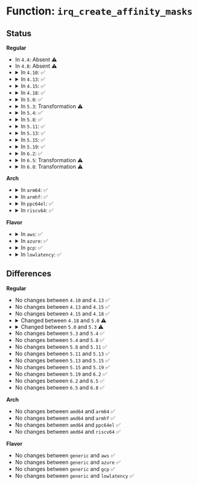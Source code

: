 # Function: <code>irq_create_affinity_masks</code>

## Status
<b>Regular</b>
<ul>
<li>
In <code>4.4</code>: Absent ⚠️
</li>
<li>
In <code>4.8</code>: Absent ⚠️
</li>
<li>
<details>
<summary>In <code>4.10</code>: ✅</summary>

```c
struct cpumask *irq_create_affinity_masks(int nvecs, const struct irq_affinity *affd);
```

**Collision:** Unique Global

**Inline:** No

**Transformation:** False

**Instances:**

```
In kernel/irq/affinity.c (ffffffff810ef890)
Location: kernel/irq/affinity.c:60
Inline: False
Direct callers:
  - drivers/pci/msi.c:msi_setup_entry
```
**Symbols:**

```
ffffffff810ef890-ffffffff810efdc1: irq_create_affinity_masks (STB_GLOBAL)
```
</details>
</li>
<li>
<details>
<summary>In <code>4.13</code>: ✅</summary>

```c
struct cpumask *irq_create_affinity_masks(int nvecs, const struct irq_affinity *affd);
```

**Collision:** Unique Global

**Inline:** No

**Transformation:** False

**Instances:**

```
In kernel/irq/affinity.c (ffffffff810ef6d0)
Location: kernel/irq/affinity.c:104
Inline: False
Direct callers:
  - drivers/pci/msi.c:__pci_enable_msix
  - drivers/pci/msi.c:msi_setup_entry
```
**Symbols:**

```
ffffffff810ef6d0-ffffffff810efd79: irq_create_affinity_masks (STB_GLOBAL)
```
</details>
</li>
<li>
<details>
<summary>In <code>4.15</code>: ✅</summary>

```c
struct cpumask *irq_create_affinity_masks(int nvecs, const struct irq_affinity *affd);
```

**Collision:** Unique Global

**Inline:** No

**Transformation:** False

**Instances:**

```
In kernel/irq/affinity.c (ffffffff810f82c0)
Location: kernel/irq/affinity.c:105
Inline: False
Direct callers:
  - drivers/pci/msi.c:__pci_enable_msix
  - drivers/pci/msi.c:msi_setup_entry
```
**Symbols:**

```
ffffffff810f82c0-ffffffff810f8928: irq_create_affinity_masks (STB_GLOBAL)
```
</details>
</li>
<li>
<details>
<summary>In <code>4.18</code>: ✅</summary>

```c
struct cpumask *irq_create_affinity_masks(int nvecs, const struct irq_affinity *affd);
```

**Collision:** Unique Global

**Inline:** No

**Transformation:** False

**Instances:**

```
In kernel/irq/affinity.c (ffffffff81100b00)
Location: kernel/irq/affinity.c:177
Inline: False
Direct callers:
  - drivers/pci/msi.c:__pci_enable_msix
  - drivers/pci/msi.c:msi_setup_entry
```
**Symbols:**

```
ffffffff81100b00-ffffffff81100eb0: irq_create_affinity_masks (STB_GLOBAL)
```
</details>
</li>
<li>
<details>
<summary>In <code>5.0</code>: ✅</summary>

```c
struct irq_affinity_desc *irq_create_affinity_masks(int nvecs, const struct irq_affinity *affd);
```

**Collision:** Unique Global

**Inline:** No

**Transformation:** False

**Instances:**

```
In kernel/irq/affinity.c (ffffffff8110c2b0)
Location: kernel/irq/affinity.c:235
Inline: False
Direct callers:
  - drivers/pci/msi.c:msi_setup_entry
```
**Symbols:**

```
ffffffff8110c2b0-ffffffff8110c778: irq_create_affinity_masks (STB_GLOBAL)
```
</details>
</li>
<li>
<details>
<summary>In <code>5.3</code>: Transformation ⚠️</summary>

```c
struct irq_affinity_desc *irq_create_affinity_masks(unsigned int nvecs, struct irq_affinity *affd);
```

**Collision:** Unique Global

**Inline:** No

**Transformation:** True

**Instances:**

```
In kernel/irq/affinity.c (0)
Location: kernel/irq/affinity.c:245
Inline: False
Direct callers:
  - drivers/pci/msi.c:pci_alloc_irq_vectors_affinity
  - drivers/pci/msi.c:msi_setup_entry
```
**Symbols:**

```
ffffffff81115f08-ffffffff81115f1b: irq_create_affinity_masks.cold (STB_LOCAL)
ffffffff81115a40-ffffffff81115eae: irq_create_affinity_masks (STB_GLOBAL)
```
</details>
</li>
<li>
<details>
<summary>In <code>5.4</code>: ✅</summary>

```c
struct irq_affinity_desc *irq_create_affinity_masks(unsigned int nvecs, struct irq_affinity *affd);
```

**Collision:** Unique Global

**Inline:** No

**Transformation:** False

**Instances:**

```
In kernel/irq/affinity.c (ffffffff81121e50)
Location: kernel/irq/affinity.c:416
Inline: False
Direct callers:
  - drivers/pci/msi.c:pci_alloc_irq_vectors_affinity
  - drivers/pci/msi.c:msi_setup_entry
```
**Symbols:**

```
ffffffff81121e50-ffffffff81122289: irq_create_affinity_masks (STB_GLOBAL)
```
</details>
</li>
<li>
<details>
<summary>In <code>5.8</code>: ✅</summary>

```c
struct irq_affinity_desc *irq_create_affinity_masks(unsigned int nvecs, struct irq_affinity *affd);
```

**Collision:** Unique Global

**Inline:** No

**Transformation:** False

**Instances:**

```
In kernel/irq/affinity.c (ffffffff8112e660)
Location: kernel/irq/affinity.c:416
Inline: False
Direct callers:
  - drivers/pci/msi.c:pci_alloc_irq_vectors_affinity
  - drivers/pci/msi.c:msix_capability_init
  - drivers/pci/msi.c:msi_setup_entry
```
**Symbols:**

```
ffffffff8112e660-ffffffff8112e8ad: irq_create_affinity_masks (STB_GLOBAL)
```
</details>
</li>
<li>
<details>
<summary>In <code>5.11</code>: ✅</summary>

```c
struct irq_affinity_desc *irq_create_affinity_masks(unsigned int nvecs, struct irq_affinity *affd);
```

**Collision:** Unique Global

**Inline:** No

**Transformation:** False

**Instances:**

```
In kernel/irq/affinity.c (ffffffff8112a250)
Location: kernel/irq/affinity.c:416
Inline: False
Direct callers:
  - drivers/pci/msi.c:pci_alloc_irq_vectors_affinity
  - drivers/pci/msi.c:msix_capability_init
  - drivers/pci/msi.c:msi_setup_entry
  - drivers/base/platform.c:devm_platform_get_irqs_affinity
  - drivers/base/platform.c:devm_platform_get_irqs_affinity
```
**Symbols:**

```
ffffffff8112a250-ffffffff8112a49d: irq_create_affinity_masks (STB_GLOBAL)
```
</details>
</li>
<li>
<details>
<summary>In <code>5.13</code>: ✅</summary>

```c
struct irq_affinity_desc *irq_create_affinity_masks(unsigned int nvecs, struct irq_affinity *affd);
```

**Collision:** Unique Global

**Inline:** No

**Transformation:** False

**Instances:**

```
In kernel/irq/affinity.c (ffffffff8112a4d0)
Location: kernel/irq/affinity.c:416
Inline: False
Direct callers:
  - drivers/pci/msi.c:pci_alloc_irq_vectors_affinity
  - drivers/pci/msi.c:msix_capability_init
  - drivers/pci/msi.c:msi_capability_init
  - drivers/base/platform.c:devm_platform_get_irqs_affinity
  - drivers/base/platform.c:devm_platform_get_irqs_affinity
```
**Symbols:**

```
ffffffff8112a4d0-ffffffff8112a714: irq_create_affinity_masks (STB_GLOBAL)
```
</details>
</li>
<li>
<details>
<summary>In <code>5.15</code>: ✅</summary>

```c
struct irq_affinity_desc *irq_create_affinity_masks(unsigned int nvecs, struct irq_affinity *affd);
```

**Collision:** Unique Global

**Inline:** No

**Transformation:** False

**Instances:**

```
In kernel/irq/affinity.c (ffffffff8114ae60)
Location: kernel/irq/affinity.c:416
Inline: False
Direct callers:
  - drivers/pci/msi.c:pci_alloc_irq_vectors_affinity
  - drivers/pci/msi.c:msix_capability_init
  - drivers/pci/msi.c:msi_setup_entry
  - drivers/base/platform.c:devm_platform_get_irqs_affinity
  - drivers/base/platform.c:devm_platform_get_irqs_affinity
```
**Symbols:**

```
ffffffff8114ae60-ffffffff8114b0c5: irq_create_affinity_masks (STB_GLOBAL)
```
</details>
</li>
<li>
<details>
<summary>In <code>5.19</code>: ✅</summary>

```c
struct irq_affinity_desc *irq_create_affinity_masks(unsigned int nvecs, struct irq_affinity *affd);
```

**Collision:** Unique Global

**Inline:** No

**Transformation:** False

**Instances:**

```
In kernel/irq/affinity.c (ffffffff811704d0)
Location: kernel/irq/affinity.c:417
Inline: False
Direct callers:
  - drivers/pci/msi/msi.c:pci_alloc_irq_vectors_affinity
  - drivers/pci/msi/msi.c:__pci_enable_msi_range
  - drivers/pci/msi/msi.c:msix_capability_init
  - drivers/base/platform.c:devm_platform_get_irqs_affinity
  - drivers/base/platform.c:devm_platform_get_irqs_affinity
```
**Symbols:**

```
ffffffff811704d0-ffffffff8117074f: irq_create_affinity_masks (STB_GLOBAL)
```
</details>
</li>
<li>
<details>
<summary>In <code>6.2</code>: ✅</summary>

```c
struct irq_affinity_desc *irq_create_affinity_masks(unsigned int nvecs, struct irq_affinity *affd);
```

**Collision:** Unique Global

**Inline:** No

**Transformation:** False

**Instances:**

```
In kernel/irq/affinity.c (ffffffff811a6950)
Location: kernel/irq/affinity.c:417
Inline: False
Direct callers:
  - drivers/pci/msi/api.c:pci_alloc_irq_vectors_affinity
  - drivers/pci/msi/msi.c:__pci_enable_msix_range
  - drivers/pci/msi/msi.c:msi_capability_init
  - drivers/base/platform.c:devm_platform_get_irqs_affinity
  - drivers/base/platform.c:devm_platform_get_irqs_affinity
```
**Symbols:**

```
ffffffff811a6950-ffffffff811a6bcf: irq_create_affinity_masks (STB_GLOBAL)
```
</details>
</li>
<li>
<details>
<summary>In <code>6.5</code>: Transformation ⚠️</summary>

```c
struct irq_affinity_desc *irq_create_affinity_masks(unsigned int nvecs, struct irq_affinity *affd);
```

**Collision:** Unique Global

**Inline:** No

**Transformation:** True

**Instances:**

```
In kernel/irq/affinity.c (0)
Location: kernel/irq/affinity.c:26
Inline: False
Direct callers:
  - drivers/pci/msi/api.c:pci_alloc_irq_vectors_affinity
  - drivers/pci/msi/msi.c:__pci_enable_msix_range
  - drivers/pci/msi/msi.c:msi_capability_init
  - drivers/base/platform.c:devm_platform_get_irqs_affinity
  - drivers/base/platform.c:devm_platform_get_irqs_affinity
```
**Symbols:**

```
ffffffff820d8272-ffffffff820d82fb: irq_create_affinity_masks.cold (STB_LOCAL)
ffffffff811b8330-ffffffff811b873f: irq_create_affinity_masks (STB_GLOBAL)
```
</details>
</li>
<li>
<details>
<summary>In <code>6.8</code>: Transformation ⚠️</summary>

```c
struct irq_affinity_desc *irq_create_affinity_masks(unsigned int nvecs, struct irq_affinity *affd);
```

**Collision:** Unique Global

**Inline:** No

**Transformation:** True

**Instances:**

```
In kernel/irq/affinity.c (0)
Location: kernel/irq/affinity.c:26
Inline: False
Direct callers:
  - drivers/pci/msi/api.c:pci_alloc_irq_vectors_affinity
  - drivers/pci/msi/msi.c:__pci_enable_msix_range
  - drivers/pci/msi/msi.c:msi_capability_init
  - drivers/base/platform.c:devm_platform_get_irqs_affinity
  - drivers/base/platform.c:devm_platform_get_irqs_affinity
```
**Symbols:**

```
ffffffff821b34f3-ffffffff821b357c: irq_create_affinity_masks.cold (STB_LOCAL)
ffffffff811c81f0-ffffffff811c85ff: irq_create_affinity_masks (STB_GLOBAL)
```
</details>
</li>
</ul>
<b>Arch</b>
<ul>
<li>
<details>
<summary>In <code>arm64</code>: ✅</summary>

```c
struct irq_affinity_desc *irq_create_affinity_masks(unsigned int nvecs, struct irq_affinity *affd);
```

**Collision:** Unique Global

**Inline:** No

**Transformation:** False

**Instances:**

```
In kernel/irq/affinity.c (ffff800010188088)
Location: kernel/irq/affinity.c:416
Inline: False
Direct callers:
  - drivers/pci/msi.c:pci_alloc_irq_vectors_affinity
  - drivers/pci/msi.c:msi_setup_entry
```
**Symbols:**

```
ffff800010188088-ffff800010188498: irq_create_affinity_masks (STB_GLOBAL)
```
</details>
</li>
<li>
<details>
<summary>In <code>armhf</code>: ✅</summary>

```c
struct irq_affinity_desc *irq_create_affinity_masks(unsigned int nvecs, struct irq_affinity *affd);
```

**Collision:** Unique Global

**Inline:** No

**Transformation:** False

**Instances:**

```
In kernel/irq/affinity.c (c03d6a60)
Location: kernel/irq/affinity.c:416
Inline: False
Direct callers:
  - drivers/pci/msi.c:pci_alloc_irq_vectors_affinity
  - drivers/pci/msi.c:__pci_enable_msi_range
```
**Symbols:**

```
c03d6a60-c03d6e08: irq_create_affinity_masks (STB_GLOBAL)
```
</details>
</li>
<li>
<details>
<summary>In <code>ppc64el</code>: ✅</summary>

```c
struct irq_affinity_desc *irq_create_affinity_masks(unsigned int nvecs, struct irq_affinity *affd);
```

**Collision:** Unique Global

**Inline:** No

**Transformation:** False

**Instances:**

```
In kernel/irq/affinity.c (c0000000001e2190)
Location: kernel/irq/affinity.c:416
Inline: False
Direct callers:
  - drivers/pci/msi.c:pci_alloc_irq_vectors_affinity
  - drivers/pci/msi.c:msi_setup_entry
```
**Symbols:**

```
c0000000001e2190-c0000000001e24e0: irq_create_affinity_masks (STB_GLOBAL)
```
</details>
</li>
<li>
<details>
<summary>In <code>riscv64</code>: ✅</summary>

```c
struct irq_affinity_desc *irq_create_affinity_masks(unsigned int nvecs, struct irq_affinity *affd);
```

**Collision:** Unique Global

**Inline:** No

**Transformation:** False

**Instances:**

```
In kernel/irq/affinity.c (ffffffe00011d882)
Location: kernel/irq/affinity.c:416
Inline: False
Direct callers:
  - drivers/pci/msi.c:pci_alloc_irq_vectors_affinity
  - drivers/pci/msi.c:msi_setup_entry
```
**Symbols:**

```
ffffffe00011d882-ffffffe00011db3a: irq_create_affinity_masks (STB_GLOBAL)
```
</details>
</li>
</ul>
<b>Flavor</b>
<ul>
<li>
<details>
<summary>In <code>aws</code>: ✅</summary>

```c
struct irq_affinity_desc *irq_create_affinity_masks(unsigned int nvecs, struct irq_affinity *affd);
```

**Collision:** Unique Global

**Inline:** No

**Transformation:** False

**Instances:**

```
In kernel/irq/affinity.c (ffffffff8111a430)
Location: kernel/irq/affinity.c:416
Inline: False
Direct callers:
  - drivers/pci/msi.c:pci_alloc_irq_vectors_affinity
  - drivers/pci/msi.c:msi_setup_entry
```
**Symbols:**

```
ffffffff8111a430-ffffffff8111a869: irq_create_affinity_masks (STB_GLOBAL)
```
</details>
</li>
<li>
<details>
<summary>In <code>azure</code>: ✅</summary>

```c
struct irq_affinity_desc *irq_create_affinity_masks(unsigned int nvecs, struct irq_affinity *affd);
```

**Collision:** Unique Global

**Inline:** No

**Transformation:** False

**Instances:**

```
In kernel/irq/affinity.c (ffffffff8110b4a0)
Location: kernel/irq/affinity.c:416
Inline: False
Direct callers:
  - drivers/pci/msi.c:pci_alloc_irq_vectors_affinity
  - drivers/pci/msi.c:msi_setup_entry
```
**Symbols:**

```
ffffffff8110b4a0-ffffffff8110b8d9: irq_create_affinity_masks (STB_GLOBAL)
```
</details>
</li>
<li>
<details>
<summary>In <code>gcp</code>: ✅</summary>

```c
struct irq_affinity_desc *irq_create_affinity_masks(unsigned int nvecs, struct irq_affinity *affd);
```

**Collision:** Unique Global

**Inline:** No

**Transformation:** False

**Instances:**

```
In kernel/irq/affinity.c (ffffffff81118320)
Location: kernel/irq/affinity.c:416
Inline: False
Direct callers:
  - drivers/pci/msi.c:pci_alloc_irq_vectors_affinity
  - drivers/pci/msi.c:msi_setup_entry
```
**Symbols:**

```
ffffffff81118320-ffffffff81118759: irq_create_affinity_masks (STB_GLOBAL)
```
</details>
</li>
<li>
<details>
<summary>In <code>lowlatency</code>: ✅</summary>

```c
struct irq_affinity_desc *irq_create_affinity_masks(unsigned int nvecs, struct irq_affinity *affd);
```

**Collision:** Unique Global

**Inline:** No

**Transformation:** False

**Instances:**

```
In kernel/irq/affinity.c (ffffffff811239b0)
Location: kernel/irq/affinity.c:416
Inline: False
Direct callers:
  - drivers/pci/msi.c:pci_alloc_irq_vectors_affinity
  - drivers/pci/msi.c:msi_setup_entry
```
**Symbols:**

```
ffffffff811239b0-ffffffff81123de9: irq_create_affinity_masks (STB_GLOBAL)
```
</details>
</li>
</ul>

## Differences
<b>Regular</b>
<ul>
<li>
No changes between <code>4.10</code> and <code>4.13</code> ✅
</li>
<li>
No changes between <code>4.13</code> and <code>4.15</code> ✅
</li>
<li>
No changes between <code>4.15</code> and <code>4.18</code> ✅
</li>
<li>
<details>
<summary>Changed between <code>4.18</code> and <code>5.0</code> ⚠️</summary>
<ul>
<li>
<b>Return type changed. </b>
<code>struct cpumask *</code> ➡️ <code>struct irq_affinity_desc *</code>
</li>
</ul>
</details>
</li>
<li>
<details>
<summary>Changed between <code>5.0</code> and <code>5.3</code> ⚠️</summary>
<ul>
<li>
<b>Param type changed. </b>
<code>int nvecs</code> ➡️ <code>unsigned int nvecs</code>
</li>
<li>
<b>Param type changed. </b>
<code>const struct irq_affinity *affd</code> ➡️ <code>struct irq_affinity *affd</code>
</li>
</ul>
</details>
</li>
<li>
No changes between <code>5.3</code> and <code>5.4</code> ✅
</li>
<li>
No changes between <code>5.4</code> and <code>5.8</code> ✅
</li>
<li>
No changes between <code>5.8</code> and <code>5.11</code> ✅
</li>
<li>
No changes between <code>5.11</code> and <code>5.13</code> ✅
</li>
<li>
No changes between <code>5.13</code> and <code>5.15</code> ✅
</li>
<li>
No changes between <code>5.15</code> and <code>5.19</code> ✅
</li>
<li>
No changes between <code>5.19</code> and <code>6.2</code> ✅
</li>
<li>
No changes between <code>6.2</code> and <code>6.5</code> ✅
</li>
<li>
No changes between <code>6.5</code> and <code>6.8</code> ✅
</li>
</ul>
<b>Arch</b>
<ul>
<li>
No changes between <code>amd64</code> and <code>arm64</code> ✅
</li>
<li>
No changes between <code>amd64</code> and <code>armhf</code> ✅
</li>
<li>
No changes between <code>amd64</code> and <code>ppc64el</code> ✅
</li>
<li>
No changes between <code>amd64</code> and <code>riscv64</code> ✅
</li>
</ul>
<b>Flavor</b>
<ul>
<li>
No changes between <code>generic</code> and <code>aws</code> ✅
</li>
<li>
No changes between <code>generic</code> and <code>azure</code> ✅
</li>
<li>
No changes between <code>generic</code> and <code>gcp</code> ✅
</li>
<li>
No changes between <code>generic</code> and <code>lowlatency</code> ✅
</li>
</ul>
